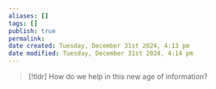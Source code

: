 ```yaml
---
aliases: []
tags: []
publish: true
permalink:
date created: Tuesday, December 31st 2024, 4:13 pm
date modified: Tuesday, December 31st 2024, 4:14 pm
---
```


> [!tldr] 
> How do we help in this new age of information?

